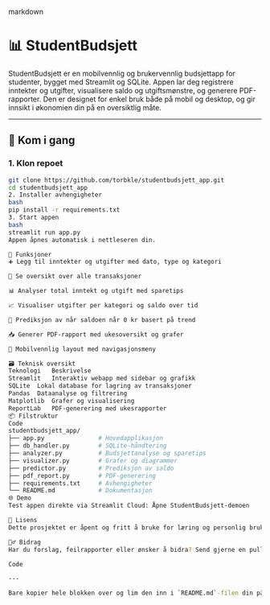 markdown
# 📊 StudentBudsjett

StudentBudsjett er en mobilvennlig og brukervennlig budsjettapp for studenter, bygget med Streamlit og SQLite. Appen lar deg registrere inntekter og utgifter, visualisere saldo og utgiftsmønstre, og generere PDF-rapporter. Den er designet for enkel bruk både på mobil og desktop, og gir innsikt i økonomien din på en oversiktlig måte.

---

## 🚀 Kom i gang

### 1. Klon repoet

```bash
git clone https://github.com/torbkle/studentbudsjett_app.git
cd studentbudsjett_app
2. Installer avhengigheter
bash
pip install -r requirements.txt
3. Start appen
bash
streamlit run app.py
Appen åpnes automatisk i nettleseren din.

🧰 Funksjoner
➕ Legg til inntekter og utgifter med dato, type og kategori

📄 Se oversikt over alle transaksjoner

📊 Analyser total inntekt og utgift med sparetips

📈 Visualiser utgifter per kategori og saldo over tid

🔮 Prediksjon av når saldoen når 0 kr basert på trend

📥 Generer PDF-rapport med ukesoversikt og grafer

📱 Mobilvennlig layout med navigasjonsmeny

🗃️ Teknisk oversikt
Teknologi	Beskrivelse
Streamlit	Interaktiv webapp med sidebar og grafikk
SQLite	Lokal database for lagring av transaksjoner
Pandas	Dataanalyse og filtrering
Matplotlib	Grafer og visualisering
ReportLab	PDF-generering med ukesrapporter
📦 Filstruktur
Code
studentbudsjett_app/
├── app.py               # Hovedapplikasjon
├── db_handler.py        # SQLite-håndtering
├── analyzer.py          # Budsjettanalyse og sparetips
├── visualizer.py        # Grafer og diagrammer
├── predictor.py         # Prediksjon av saldo
├── pdf_report.py        # PDF-generering
├── requirements.txt     # Avhengigheter
└── README.md            # Dokumentasjon
🌐 Demo
Test appen direkte via Streamlit Cloud: Åpne StudentBudsjett-demoen

📄 Lisens
Dette prosjektet er åpent og fritt å bruke for læring og personlig bruk. Du står fritt til å tilpasse og forbedre det.

🙋‍♂️ Bidrag
Har du forslag, feilrapporter eller ønsker å bidra? Send gjerne en pull request eller kontakt @torbkle.

Code

---

Bare kopier hele blokken over og lim den inn i `README.md`-filen din på GitHub. Vil du at jeg skal hjelpe deg med å legge inn skjermbilder eller lage en engelsk versjon også? Da blir det ekstra innbydende for både medstudenter og fremtidige arbeidsgivere.
